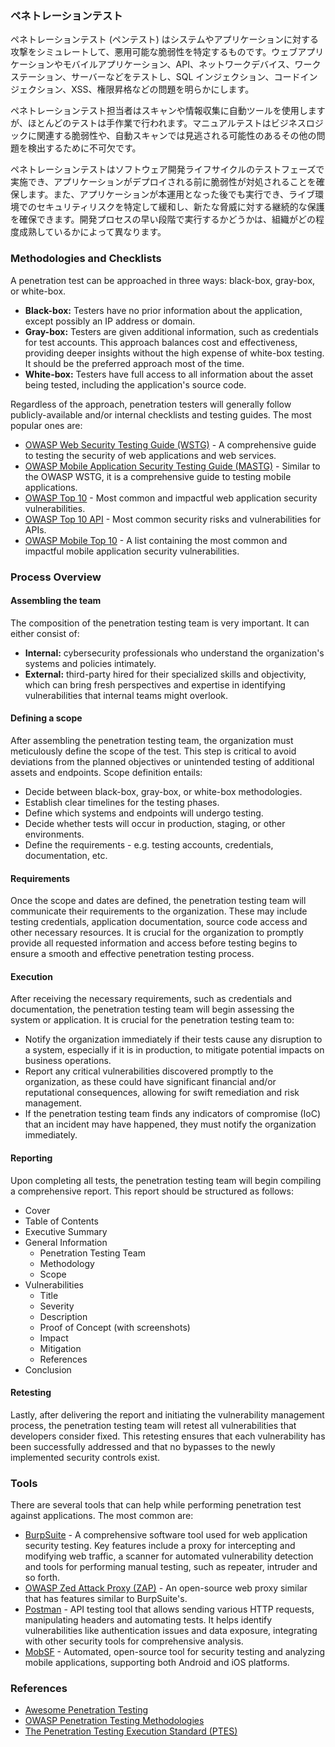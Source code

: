 ### ペネトレーションテスト

ペネトレーションテスト (ペンテスト) はシステムやアプリケーションに対する攻撃をシミュレートして、悪用可能な脆弱性を特定するものです。ウェブアプリケーションやモバイルアプリケーション、API、ネットワークデバイス、ワークステーション、サーバーなどをテストし、SQL インジェクション、コードインジェクション、XSS、権限昇格などの問題を明らかにします。

ペネトレーションテスト担当者はスキャンや情報収集に自動ツールを使用しますが、ほとんどのテストは手作業で行われます。マニュアルテストはビジネスロジックに関連する脆弱性や、自動スキャンでは見逃される可能性のあるその他の問題を検出するために不可欠です。

ペネトレーションテストはソフトウェア開発ライフサイクルのテストフェーズで実施でき、アプリケーションがデプロイされる前に脆弱性が対処されることを確保します。また、アプリケーションが本運用となった後でも実行でき、ライブ環境でのセキュリティリスクを特定して緩和し、新たな脅威に対する継続的な保護を確保できます。開発プロセスの早い段階で実行するかどうかは、組織がどの程度成熟しているかによって異なります。

### Methodologies and Checklists

A penetration test can be approached in three ways: black-box, gray-box, or white-box.

- **Black-box:** Testers have no prior information about the application, except possibly an IP address or domain.
- **Gray-box:** Testers are given additional information, such as credentials for test accounts. This approach balances cost and effectiveness, providing deeper insights without the high expense of white-box testing. It should be the preferred approach most of the time.
- **White-box:** Testers have full access to all information about the asset being tested, including the application's source code.

Regardless of the approach, penetration testers will generally follow publicly-available and/or internal checklists and testing guides. The most popular ones are:

- [OWASP Web Security Testing Guide (WSTG)](https://owasp.org/www-project-web-security-testing-guide/) - A comprehensive guide to testing the security of web applications and web services.
- [OWASP Mobile Application Security Testing Guide (MASTG)](https://mas.owasp.org/MASTG/) - Similar to the OWASP WSTG, it is a comprehensive guide to testing mobile applications.
- [OWASP Top 10](https://owasp.org/www-project-top-ten/) - Most common and impactful web application security vulnerabilities.
- [OWASP Top 10 API](https://owasp.org/API-Security/editions/2023/en/0x11-t10/) - Most common security risks and vulnerabilities for APIs.
- [OWASP Mobile Top 10](https://owasp.org/www-project-mobile-top-10/) - A list containing the most common and impactful mobile application security vulnerabilities.

### Process Overview

#### Assembling the team

The composition of the penetration testing team is very important. It can either consist of:
- **Internal:** cybersecurity professionals who understand the organization's systems and policies intimately.
- **External:** third-party hired for their specialized skills and objectivity, which can bring fresh perspectives and expertise in identifying vulnerabilities that internal teams might overlook.

#### Defining a scope

After assembling the penetration testing team, the organization must meticulously define the scope of the test. This step is critical to avoid deviations from the planned objectives or unintended testing of additional assets and endpoints. Scope definition entails:
- Decide between black-box, gray-box, or white-box methodologies.
- Establish clear timelines for the testing phases.
- Define which systems and endpoints will undergo testing.
- Decide whether tests will occur in production, staging, or other environments.
- Define the requirements - e.g. testing accounts, credentials, documentation, etc.

#### Requirements

Once the scope and dates are defined, the penetration testing team will communicate their requirements to the organization. These may include testing credentials, application documentation, source code access and other necessary resources. It is crucial for the organization to promptly provide all requested information and access before testing begins to ensure a smooth and effective penetration testing process.

#### Execution

After receiving the necessary requirements, such as credentials and documentation, the penetration testing team will begin assessing the system or application. It is crucial for the penetration testing team to:

- Notify the organization immediately if their tests cause any disruption to a system, especially if it is in production, to mitigate potential impacts on business operations.
- Report any critical vulnerabilities discovered promptly to the organization, as these could have significant financial and/or reputational consequences, allowing for swift remediation and risk management.
- If the penetration testing team finds any indicators of compromise (IoC) that an incident may have happened, they must notify the organization immediately.

#### Reporting

Upon completing all tests, the penetration testing team will begin compiling a comprehensive report. This report should be structured as follows:

- Cover
- Table of Contents
- Executive Summary
- General Information
  - Penetration Testing Team
  - Methodology
  - Scope
- Vulnerabilities
  - Title
  - Severity
  - Description
  - Proof of Concept (with screenshots)
  - Impact
  - Mitigation
  - References
- Conclusion

#### Retesting

Lastly, after delivering the report and initiating the vulnerability management process, the penetration testing team will retest all vulnerabilities that developers consider fixed. This retesting ensures that each vulnerability has been successfully addressed and that no bypasses to the newly implemented security controls exist.

### Tools

There are several tools that can help while performing penetration test against applications. The most common are:
- [BurpSuite](https://portswigger.net/burp) - A comprehensive software tool used for web application security testing. Key features include a proxy for intercepting and modifying web traffic, a scanner for automated vulnerability detection and tools for performing manual testing, such as repeater, intruder and so forth.
- [OWASP Zed Attack Proxy (ZAP)](https://www.zaproxy.org) - An open-source web proxy similar that has features similar to BurpSuite's.
- [Postman](https://www.postman.com/) - API testing tool that allows sending various HTTP requests, manipulating headers and automating tests. It helps identify vulnerabilities like authentication issues and data exposure, integrating with other security tools for comprehensive analysis.
- [MobSF](https://github.com/MobSF/Mobile-Security-Framework-MobSF) - Automated, open-source tool for security testing and analyzing mobile applications, supporting both Android and iOS platforms.

### References

- [Awesome Penetration Testing](https://github.com/enaqx/awesome-pentest)
- [OWASP Penetration Testing Methodologies](https://owasp.org/www-project-web-security-testing-guide/latest/3-The_OWASP_Testing_Framework/1-Penetration_Testing_Methodologies)
- [The Penetration Testing Execution Standard (PTES)](http://www.pentest-standard.org/index.php/Main_Page)
